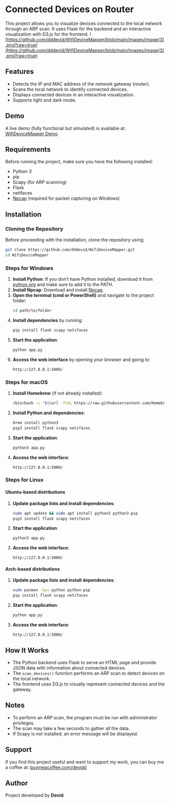# Connected Devices on Router

This project allows you to visualize devices connected to the local network through an ARP scan. It uses Flask for the backend and an interactive visualization with D3.js for the frontend.
![https://github.com/dddevid/WifiDeviceMapper/blob/main/Images/image(3).png?raw=true](https://github.com/dddevid/WifiDeviceMapper/blob/main/Images/image(3).png?raw=true)


## Features
- Detects the IP and MAC address of the network gateway (router).
- Scans the local network to identify connected devices.
- Displays connected devices in an interactive visualization.
- Supports light and dark mode.

## Demo
A live demo (fully functional but simulated) is available at: [WifiDeviceMapper Demo](https://dddevid.github.io/WifiDeviceMapper/)

## Requirements
Before running the project, make sure you have the following installed:
- Python 3
- pip
- Scapy (for ARP scanning)
- Flask
- netifaces
- [Npcap](https://npcap.com/) (required for packet capturing on Windows)

## Installation

### Cloning the Repository
Before proceeding with the installation, clone the repository using:
```sh
git clone https://github.com/dddevid/WifiDeviceMapper.git
cd WifiDeviceMapper
```

### Steps for Windows
1. **Install Python**: If you don’t have Python installed, download it from [python.org](https://www.python.org/downloads/) and make sure to add it to the PATH.
2. **Install Npcap**: Download and install [Npcap](https://npcap.com/).
3. **Open the terminal (cmd or PowerShell)** and navigate to the project folder:
   ```sh
   cd path/to/folder
   ```
4. **Install dependencies** by running:
   ```sh
   pip install flask scapy netifaces
   ```
5. **Start the application**:
   ```sh
   python app.py
   ```
6. **Access the web interface** by opening your browser and going to:
   ```
   http://127.0.0.1:5000/
   ```

### Steps for macOS
1. **Install Homebrew** (if not already installed):
   ```sh
   /bin/bash -c "$(curl -fsSL https://raw.githubusercontent.com/Homebrew/install/HEAD/install.sh)"
   ```
2. **Install Python and dependencies**:
   ```sh
   brew install python3
   pip3 install flask scapy netifaces
   ```
3. **Start the application**:
   ```sh
   python3 app.py
   ```
4. **Access the web interface**:
   ```
   http://127.0.0.1:5000/
   ```

### Steps for Linux
#### Ubuntu-based distributions
1. **Update package lists and install dependencies**:
   ```sh
   sudo apt update && sudo apt install python3 python3-pip
   pip3 install flask scapy netifaces
   ```
2. **Start the application**:
   ```sh
   python3 app.py
   ```
3. **Access the web interface**:
   ```
   http://127.0.0.1:5000/
   ```

#### Arch-based distributions
1. **Update package lists and install dependencies**:
   ```sh
   sudo pacman -Syu python python-pip
   pip install flask scapy netifaces
   ```
2. **Start the application**:
   ```sh
   python app.py
   ```
3. **Access the web interface**:
   ```
   http://127.0.0.1:5000/
   ```

## How It Works
- The Python backend uses Flask to serve an HTML page and provide JSON data with information about connected devices.
- The `scan_devices()` function performs an ARP scan to detect devices on the local network.
- The frontend uses D3.js to visually represent connected devices and the gateway.

## Notes
- To perform an ARP scan, the program must be run with administrator privileges.
- The scan may take a few seconds to gather all the data.
- If Scapy is not installed, an error message will be displayed.

## Support
If you find this project useful and want to support my work, you can buy me a coffee at: [buymeacoffee.com/devidd](https://buymeacoffee.com/devidd)

## Author
Project developed by **Devid**.

